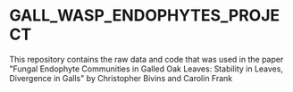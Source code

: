 # GALL_WASP_ENDOPHYTES_PROJECT
This repository contains the raw data and code that was used in the paper "Fungal Endophyte Communities in Galled Oak Leaves: Stability in Leaves, Divergence in Galls" by Christopher Bivins and Carolin Frank
